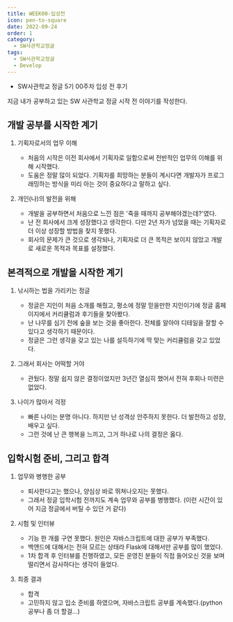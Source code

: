 ```yaml
---
title: WEEK00-입성전
icon: pen-to-square
date: 2022-09-24
order: 1
category:
  - SW사관학교정글
tags:
  - SW사관학교정글
  - Develop
---
```


- SW사관학교 정글 5기 00주차 입성 전 후기
<!-- more -->

지금 내가 공부하고 있는 SW 사관학교 정글 시작 전 이야기를 작성한다.

## 개발 공부를 시작한 계기

1. 기획자로서의 업무 이해
    - 처음의 시작은 이전 회사에서 기획자로 일함으로써 전반적인 업무의 이해를 위해 시작했다.
    - 도움은 정말 많이 되었다. 기획자를 희망하는 분들이 계시다면 개발자가 프로그래밍하는 방식을 미리 아는 것이 중요하다고 말하고 싶다.

2. 개인(나)의 발전을 위해
    - 개발을 공부하면서 처음으로 느낀 점은 '죽을 때까지 공부해야겠는데?'였다.
    - 난 전 회사에서 크게 성장했다고 생각한다. 다만 2년 차가 넘었을 때는 기획자로 더 이상 성장할 방법을 찾지 못했다.
    - 회사의 문제가 큰 것으로 생각되나, 기획자로 더 큰 목적은 보이지 않았고 개발로 새로운 목적과 목표를 설정했다.

## 본격적으로 개발을 시작한 계기

1. 낚시하는 법을 가리키는 정글
    - 정글은 지인이 처음 소개를 해줬고, 평소에 정말 믿을만한 지인이기에 정글 홈페이지에서 커리큘럼과 후기들을 찾아봤다.
    - 난 나무를 심기 전에 숲을 보는 것을 좋아한다. 전체를 알아야 디테일을 잘할 수 있다고 생각하기 때문이다.
    - 정글은 그런 생각을 갖고 있는 나를 설득하기에 딱 맞는 커리큘럼을 갖고 있었다.

2. 그래서 회사는 어떡할 거야

    - 관뒀다. 정말 쉽지 않은 결정이었지만 3년간 열심히 했어서 전혀 후회나 미련은 없었다.

3. 나이가 많아서 걱정

    - 빠른 나이는 분명 아니다. 하지만 난 성격상 안주하지 못한다. 더 발전하고 성장, 배우고 싶다.
    - 그런 것에 난 큰 행복을 느끼고, 그거 하나로 나의 결정은 옳다.

## 입학시험 준비, 그리고 합격

1. 업무와 병행한 공부

    - 퇴사한다고는 했으나, 양심상 바로 뛰쳐나오지는 못했다.
    - 그래서 정글 입학시험 전까지도 계속 업무와 공부를 병행했다. (이런 시간이 있어 지금 정글에서 버틸 수 있던 거 같다)

2. 시험 및 인터뷰

    - 기능 한 개를 구연 못했다. 원인은 자바스크립트에 대한 공부가 부족했다.
    - 백앤드에 대해서는 전혀 모르는 상태라 Flask에 대해서만 공부를 많이 했었다.
    - 1차 합격 후 인터뷰를 진행하였고, 모든 운영진 분들이 직접 들어오신 것을 보며 떨리면서 감사하다는 생각이 들었다.

3. 최종 결과

    - 합격
    - 고민하지 않고 입소 준비를 하였으며, 자바스크립트 공부를 계속했다.(python 공부나 좀 더 할걸...)
